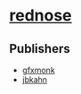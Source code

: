 # [rednose](https://pypi.org/project/rednose)



## Publishers
- [gfxmonk](https://pypi.org/user/gfxmonk)
- [jbkahn](https://pypi.org/user/jbkahn)

